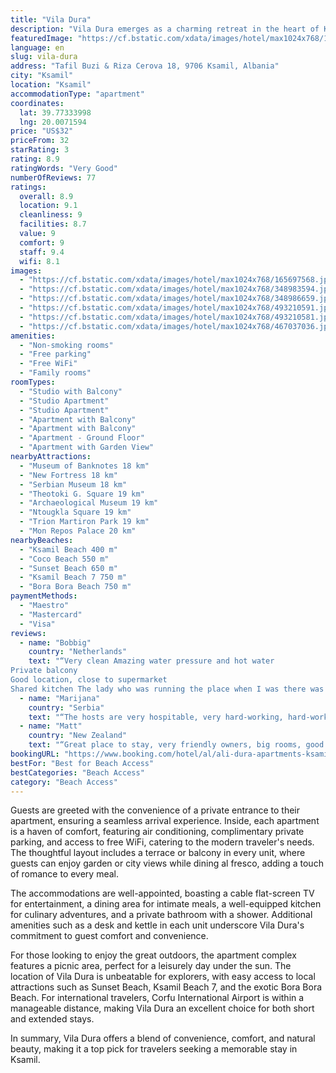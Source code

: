 ```yaml
---
title: "Vila Dura"
description: "Vila Dura emerges as a charming retreat in the heart of Ksamil, a stone's throw away from the pristine shores of Ksamil Beach and the vibrant Coco Beach."
featuredImage: "https://cf.bstatic.com/xdata/images/hotel/max1024x768/165697568.jpg?k=bfee893a8ac9c246c6caae7e73d61cc82a295717eda9d21d5fbb2d04543deda1&o=&hp=1"
language: en
slug: vila-dura
address: "Tafil Buzi & Riza Cerova 18, 9706 Ksamil, Albania"
city: "Ksamil"
location: "Ksamil"
accommodationType: "apartment"
coordinates:
  lat: 39.77333998
  lng: 20.0071594
price: "US$32"
priceFrom: 32
starRating: 3
rating: 8.9
ratingWords: "Very Good"
numberOfReviews: 77
ratings:
  overall: 8.9
  location: 9.1
  cleanliness: 9
  facilities: 8.7
  value: 9
  comfort: 9
  staff: 9.4
  wifi: 8.1
images:
  - "https://cf.bstatic.com/xdata/images/hotel/max1024x768/165697568.jpg?k=bfee893a8ac9c246c6caae7e73d61cc82a295717eda9d21d5fbb2d04543deda1&o=&hp=1"
  - "https://cf.bstatic.com/xdata/images/hotel/max1024x768/348983594.jpg?k=46b01825d217baff11c626bc8b3daaa1ce5079e1afca6fa36c64d6c7fbc15fb9&o=&hp=1"
  - "https://cf.bstatic.com/xdata/images/hotel/max1024x768/348986659.jpg?k=f5ea15ceb34b6af33ecabbba465721595e524ae0bc4aeef576901f64adebb1e7&o=&hp=1"
  - "https://cf.bstatic.com/xdata/images/hotel/max1024x768/493210591.jpg?k=cb5841fbc6553dfec7202caf542fc4f166ddd2564032c4d750941505d10ea299&o=&hp=1"
  - "https://cf.bstatic.com/xdata/images/hotel/max1024x768/493210581.jpg?k=091c7c9fe2ebe6bf52a8caf49c5c5856086e1a64b957569750fdf296bfe13065&o=&hp=1"
  - "https://cf.bstatic.com/xdata/images/hotel/max1024x768/467037036.jpg?k=b88d012e6df0bb82e24cef29e06978e129af583d134ea499d2dfef4d3b806d36&o=&hp=1"
amenities:
  - "Non-smoking rooms"
  - "Free parking"
  - "Free WiFi"
  - "Family rooms"
roomTypes:
  - "Studio with Balcony"
  - "Studio Apartment"
  - "Studio Apartment"
  - "Apartment with Balcony"
  - "Apartment with Balcony"
  - "Apartment - Ground Floor"
  - "Apartment with Garden View"
nearbyAttractions:
  - "Museum of Banknotes 18 km"
  - "New Fortress 18 km"
  - "Serbian Museum 18 km"
  - "Theotoki G. Square 19 km"
  - "Archaeological Museum 19 km"
  - "Ntougkla Square 19 km"
  - "Trion Martiron Park 19 km"
  - "Mon Repos Palace 20 km"
nearbyBeaches:
  - "Ksamil Beach 400 m"
  - "Coco Beach 550 m"
  - "Sunset Beach 650 m"
  - "Ksamil Beach 7 750 m"
  - "Bora Bora Beach 750 m"
paymentMethods:
  - "Maestro"
  - "Mastercard"
  - "Visa"
reviews:
  - name: "Bobbig"
    country: "Netherlands"
    text: "“Very clean Amazing water pressure and hot water
Private balcony
Good location, close to supermarket
Shared kitchen The lady who was running the place when I was there was very friendly, I got sick during my stay and she lent me a water kettle to...”"
  - name: "Marijana"
    country: "Serbia"
    text: "“The hosts are very hospitable, very hard-working, hard-working people, very positive, as are the other guests, all happy and satisfied! I would warmly recommend this apartment and the hosts to everyone. All the Best.”"
  - name: "Matt"
    country: "New Zealand"
    text: "“Great place to stay, very friendly owners, big rooms, good value. I recommend going down to The Last Bay to avoid the chaos of Ksamil”"
bookingURL: "https://www.booking.com/hotel/al/ali-dura-apartments-ksamil.en-gb.html?aid=8035640"
bestFor: "Best for Beach Access"
bestCategories: "Beach Access"
category: "Beach Access"
---
```


Guests are greeted with the convenience of a private entrance to their apartment, ensuring a seamless arrival experience. Inside, each apartment is a haven of comfort, featuring air conditioning, complimentary private parking, and access to free WiFi, catering to the modern traveler's needs. The thoughtful layout includes a terrace or balcony in every unit, where guests can enjoy garden or city views while dining al fresco, adding a touch of romance to every meal.

The accommodations are well-appointed, boasting a cable flat-screen TV for entertainment, a dining area for intimate meals, a well-equipped kitchen for culinary adventures, and a private bathroom with a shower. Additional amenities such as a desk and kettle in each unit underscore Vila Dura's commitment to guest comfort and convenience.

For those looking to enjoy the great outdoors, the apartment complex features a picnic area, perfect for a leisurely day under the sun. The location of Vila Dura is unbeatable for explorers, with easy access to local attractions such as Sunset Beach, Ksamil Beach 7, and the exotic Bora Bora Beach. For international travelers, Corfu International Airport is within a manageable distance, making Vila Dura an excellent choice for both short and extended stays.

In summary, Vila Dura offers a blend of convenience, comfort, and natural beauty, making it a top pick for travelers seeking a memorable stay in Ksamil.